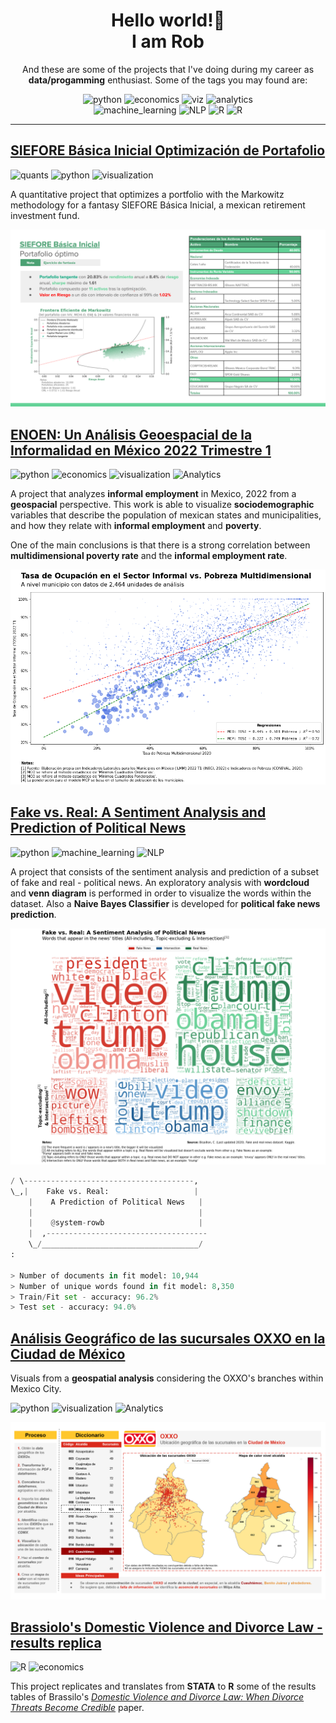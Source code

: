 <div>
    <h1 style="text-align: center;">Hello world!👋<br>I am Rob</h1>
    <p style="text-align: center;">And these are some of the projects that I've doing during my career as <b>data/progamming</b> enthusiast. Some of the tags you may found are:</p>
    <p style="text-align: center;">
        <img src="https://img.shields.io/badge/Python-3776AB" alt="python"/>
        <img src="https://img.shields.io/badge/Economics-green" alt="economics">
        <img src="https://img.shields.io/badge/Visualization-orange" alt="viz"/>
        <img src="https://img.shields.io/badge/Analytics-blue" alt="analytics">
        <br>
        <img src="https://img.shields.io/badge/Machine_Learning-red" alt="machine_learning"/>
        <img src="https://img.shields.io/badge/NLP-purple" alt="NLP"/>
        <img src="https://img.shields.io/badge/R-276DC3" alt="R"/>
        <img src="https://img.shields.io/badge/Quants-lime" alt="R"/>
    </p>
</div>

---
## [**SIEFORE Básica Inicial Optimización de Portafolio**](https://github.com/system-rowb/SIEFORE-Basica-Inicial)


![quants](https://img.shields.io/badge/Quants-lime)
![python](https://img.shields.io/badge/Python-3776AB)
![visualization](https://img.shields.io/badge/Visualization-orange)

A quantitative project that optimizes a portfolio with the Markowitz methodology for a fantasy SIEFORE Básica Inicial, a mexican retirement investment fund.

![portfolio_optimo](https://github.com/system-rowb/SIEFORE-Basica-Inicial/blob/main/img/portafolio_optimo_op.png)

## [**ENOEN: Un Análisis Geoespacial de la Informalidad en México 2022 Trimestre 1**](https://github.com/system-rowb/Data-Portfolio/tree/main/Visualization/GEO_Informalidad_Mexico)


![python](https://img.shields.io/badge/Python-3776AB)
![economics](https://img.shields.io/badge/Economics-green)
![visualization](https://img.shields.io/badge/Visualization-orange)
![Analytics](https://img.shields.io/badge/Analytics-blue)

A project that analyzes **informal employment** in Mexico, 2022 from a **geospacial** perspective. This work is able to visualize **sociodemographic** variables that describe the population of mexican states and municipalities, and how they relate with **informal employment** and **poverty**.

One of the main conclusions is that there is a strong correlation between **multidimensional poverty rate** and the **informal employment rate**.

![poverty_informality_correlation](https://github.com/system-rowb/Data-Portfolio/blob/main/Visualization/GEO_Informalidad_Mexico/imgs/poverty_informality_correlation.png)

## [**Fake vs. Real: A Sentiment Analysis and Prediction of Political News**](https://github.com/system-rowb/Data-Portfolio/tree/main/NLP/Fake_news)


![python](https://img.shields.io/badge/Python-blue)
![machine_learning](https://img.shields.io/badge/Machine_Learning-red)
![NLP](https://img.shields.io/badge/NLP-purple)

A project that consists of the sentiment analysis and prediction of a subset of fake and real - political news. An exploratory analysis with **wordcloud** and **venn diagram** is performed in order to visualize the words within the dataset. Also a **Naive Bayes Classifier** is developed for **political fake news prediction**.

![wordclouds_only](https://github.com/system-rowb/Data-Portfolio/blob/main/NLP/Fake_news/img/wordclouds_only.png)

```python
/ \--------------------------------------, 
\_,|    Fake vs. Real:                   | 
    |    A Prediction of Political News   |
    |                                     |
    |    @system-rowb                     |
    |  ,------------------------------------
    \_/___________________________________/ 
: 

> Number of documents in fit model: 10,944
> Number of unique words found in fit model: 8,350
> Train/Fit set - accuracy: 96.2%
> Test set - accuracy: 94.0%
```

## [**Análisis Geográfico de las sucursales OXXO en la Ciudad de México**](https://github.com/system-rowb/Data-Portfolio/tree/main/Visualization/GEOsucursales_OXXO)

Visuals from a **geospatial analysis** considering the OXXO's branches within Mexico City.

![python](https://img.shields.io/badge/Python-blue)
![visualization](https://img.shields.io/badge/Visualization-orange)
![Analytics](https://img.shields.io/badge/Analytics-blue)

![onepager_OXXO](https://github.com/system-rowb/Data-Portfolio/blob/main/Visualization/GEOsucursales_OXXO/data/onepager_OXXO.png)

## [**Brassiolo's Domestic Violence and Divorce Law - results replica**](https://github.com/system-rowb/Data-Portfolio/tree/main/Econometrics/DiD_Brassiolo_replica)

![R](https://img.shields.io/badge/R-276DC3)
![economics](https://img.shields.io/badge/Economics-green)

This project replicates and translates from **STATA** to **R** some of the results tables of Brassilo's [*Domestic Violence and Divorce Law: When Divorce Threats Become Credible*](https://www.jstor.org/stable/26553209) paper.